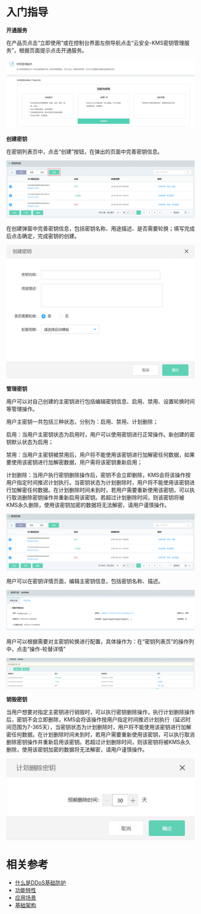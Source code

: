 # 入门指导

**开通服务**

在产品页点击“立即使用”或在控制台界面左侧导航点击“云安全-KMS密钥管理服务”，根据页面提示点击开通服务。

![开通服务](/image/Key-Management-Service/开通服务.png)

**创建密钥**

在密钥列表页中，点击“创建”按钮，在弹出的页面中完善密钥信息。

![创建密钥](/image/Key-Management-Service/创建密钥.png)

在创建弹窗中完善密钥信息，包括密钥名称、用途描述、是否需要轮换；填写完成后点击确定，完成密钥的创建。

![创建密钥弹窗](/image/Key-Management-Service/创建密钥弹窗.png)

**管理密钥**

用户可以对自己创建的主密钥进行包括编辑密钥信息、启用、禁用、设置轮换时间等管理操作。

用户主密钥一共包括三种状态，分别为：启用、禁用、计划删除；

启用：当用户主密钥状态为启用时，用户可以使用密钥进行正常操作。新创建的密钥默认状态为启用；

禁用：当用户主密钥被禁用后，用户将不能使用该密钥进行加解密任何数据，如果要使用该密钥进行加解密数据，用户需将该密钥重新启用；

计划删除：当用户执行密钥删除操作后，密钥不会立即删除，KMS会将该操作按用户指定时间推迟计划执行。当密钥状态为计划删除时，用户将不能使用该密钥进行加解密任何数据。在计划删除时间未到时，若用户需要重新使用该密钥，可以执行取消删除密钥操作并重新启用该密钥。若超过计划删除时间，则该密钥将被KMS永久删除，使用该密钥加密的数据将无法解密，请用户谨慎操作。

![管理密钥](/image/Key-Management-Service/管理密钥.png)

用户可以在密钥详情页面，编辑主密钥信息，包括密钥名称、描述。

![密钥详情](/image/Key-Management-Service/密钥详情.png)

用户可以根据需要对主密钥轮换进行配置，具体操作为：在“密钥列表页”的操作列中，点击“操作-轮替详情”

![密钥轮替](/image/Key-Management-Service/密钥轮替.png)

**销毁密钥**

当用户想要对指定主密钥进行销毁时，可以执行密钥删除操作，执行计划删除操作后，密钥不会立即删除，KMS会将该操作按用户指定时间推迟计划执行（延迟时间范围为7-365天），当密钥状态为计划删除时，用户将不能使用该密钥进行加解密任何数据。在计划删除时间未到时，若用户需要重新使用该密钥，可以执行取消删除密钥操作并重新启用该密钥。若超过计划删除时间，则该密钥将被KMS永久删除，使用该密钥加密的数据将无法解密，请用户谨慎操作。

![密钥轮替](/image/Key-Management-Service/删除销毁.png)

# 相关参考
- [什么是DDoS基础防护](../Introduction/Product-Overview.md)
- [功能特性](../Introduction/Features.md)
- [应用场景](../Introduction/Application-Scenarios.md)
- [基础架构](../Introduction/Basic-Infrastructure.md)
